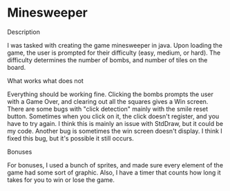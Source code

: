 # Minesweeper
Description

I was tasked with creating the game minesweeper in java. Upon loading the game, the user is prompted for their difficulty (easy, medium, or hard). The difficulty determines the number of bombs, and number of tiles on the board.


What works what does not

Everything should be working fine. Clicking the bombs prompts the user with a Game Over, and clearing out all the squares gives a Win screen. There are some bugs with "click detection" mainly with the smile reset button. Sometimes when you click on it, the click doesn't register, and you have to try again. I think this is mainly an issue with StdDraw, but it could be my code. Another bug is sometimes the win screen doesn't display. I think I fixed this bug, but it's possible it still occurs.


Bonuses

For bonuses, I used a bunch of sprites, and made sure every element of the game had some sort of graphic. Also, I have a timer that counts how long it takes for you to win or lose the game.